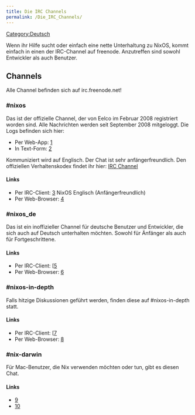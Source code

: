```yaml
---
title: Die IRC Channels
permalink: /Die_IRC_Channels/
---
```


[Category:Deutsch](/Category:Deutsch "wikilink")

Wenn ihr Hilfe sucht oder einfach eine nette Unterhaltung zu NixOS, kommt einfach in einen der IRC-Channel auf freenode. Anzutreffen sind sowohl Entwickler als auch Benutzer.

Channels
--------

Alle Channel befinden sich auf irc.freenode.net!

### \#nixos

Das ist der offizielle Channel, der von Eelco im Februar 2008 registriert worden sind. Alle Nachrichten werden seit September 2008 mitgeloggt. Die Logs befinden sich hier:

-   Per Web-App: [1](https://botbot.me/freenode/nixos/)
-   In Text-Form: [2](https://nixos.org/irc/logs/)

Kommuniziert wird auf Englisch. Der Chat ist sehr anfängerfreundlich. Den offiziellen Verhaltenskodex findet ihr hier: [IRC Channel](/IRC_Channel "wikilink")

#### Links

-   Per IRC-Client: [3](irc://chat.freenode.net/nixos) NixOS Englisch (Anfängerfreundlich)
-   Per Web-Browser: [4](http://webchat.freenode.net/?channels=nixos)

### \#nixos_de

Das ist ein inoffizieller Channel für deutsche Benutzer und Entwickler, die sich auch auf Deutsch unterhalten möchten. Sowohl für Änfänger als auch für Fortgeschrittene.

#### Links

-   Per IRC-Client: \[[5](irc://chat.freenode.net/nixos_de)
-   Per Web-Browser: [6](http://webchat.freenode.net/?channels=nixos_de)

### \#nixos-in-depth

Falls hitzige Diskussionen geführt werden, finden diese auf \#nixos-in-depth statt.

#### Links

-   Per IRC-Client: \[[7](irc://chat.freenode.net/nixos-in-depth)
-   Per Web-Browser: [8](http://webchat.freenode.net/?channels=nixos-in-depth)

### \#nix-darwin

Für Mac-Benutzer, die Nix verwenden möchten oder tun, gibt es diesen Chat.

#### Links

-   [9](irc://chat.freenode.net/nix-darwin)
-   [10](http://webchat.freenode.net/?channels=nix-darwin)
